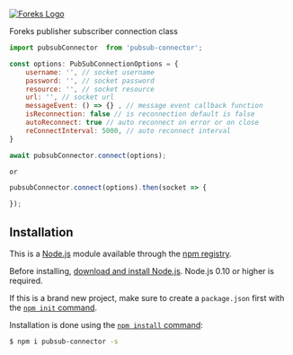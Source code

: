 [![Foreks Logo](https://www.foreks.com/i/logo.png)](http://foreks.com/)

  Foreks publisher subscriber connection class

```js
import pubsubConnector  from 'pubsub-connector';

const options: PubSubConnectionOptions = {
    username: '', // socket username
    password: '', // socket password
    resource: '', // socket resource
    url: '', // socket url
    messageEvent: () => {} , // message event callback function
    isReconnection: false // is reconnection default is false
    autoReconnect: true // auto reconnect on error or on close 
    reConnectInterval: 5000, // auto reconnect interval
}

await pubsubConnector.connect(options);

or 

pubsubConnector.connect(options).then(socket => {

});

```

## Installation

This is a [Node.js](https://nodejs.org/en/) module available through the
[npm registry](https://www.npmjs.com/).

Before installing, [download and install Node.js](https://nodejs.org/en/download/).
Node.js 0.10 or higher is required.

If this is a brand new project, make sure to create a `package.json` first with
the [`npm init` command](https://docs.npmjs.com/creating-a-package-json-file).

Installation is done using the
[`npm install` command](https://docs.npmjs.com/getting-started/installing-npm-packages-locally):

```bash
$ npm i pubsub-connector -s
```
